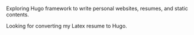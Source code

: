 Exploring Hugo framework to write personal websites, resumes, and static contents.

Looking for converting my Latex resume to Hugo.
